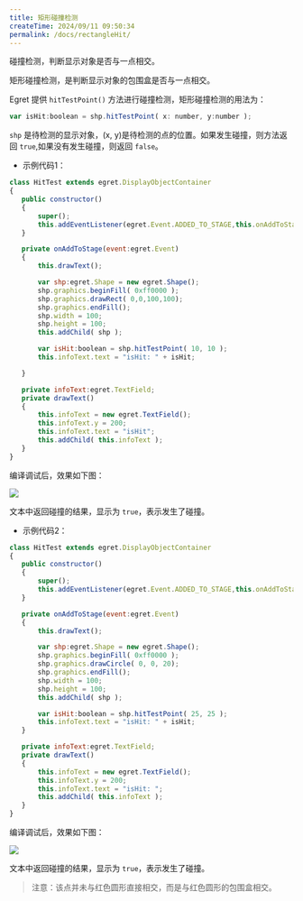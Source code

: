 ```yaml
---
title: 矩形碰撞检测
createTime: 2024/09/11 09:50:34
permalink: /docs/rectangleHit/
---
```


碰撞检测，判断显示对象是否与一点相交。

矩形碰撞检测，是判断显示对象的包围盒是否与一点相交。

Egret 提供 `hitTestPoint()` 方法进行碰撞检测，矩形碰撞检测的用法为：

```javascript
var isHit:boolean = shp.hitTestPoint( x: number, y:number );
```

`shp` 是待检测的显示对象，(x, y)是待检测的点的位置。如果发生碰撞，则方法返回 `true`,如果没有发生碰撞，则返回 `false`。

* 示例代码1：

```javascript
class HitTest extends egret.DisplayObjectContainer
{
   public constructor()
   {
       super();
       this.addEventListener(egret.Event.ADDED_TO_STAGE,this.onAddToStage,this);
   }

   private onAddToStage(event:egret.Event)
   {
       this.drawText();

       var shp:egret.Shape = new egret.Shape();
       shp.graphics.beginFill( 0xff0000 );
       shp.graphics.drawRect( 0,0,100,100);
       shp.graphics.endFill();
       shp.width = 100;
       shp.height = 100;
       this.addChild( shp );

       var isHit:boolean = shp.hitTestPoint( 10, 10 );
       this.infoText.text = "isHit: " + isHit;

   }

   private infoText:egret.TextField;
   private drawText()
   {
       this.infoText = new egret.TextField();
       this.infoText.y = 200;
       this.infoText.text = "isHit";
       this.addChild( this.infoText );
   }
}
```

编译调试后，效果如下图：

![](5565345c3987a.png)

文本中返回碰撞的结果，显示为 `true`，表示发生了碰撞。

* 示例代码2：

```javascript
class HitTest extends egret.DisplayObjectContainer
{
   public constructor()
   {
       super();
       this.addEventListener(egret.Event.ADDED_TO_STAGE,this.onAddToStage,this);
   }

   private onAddToStage(event:egret.Event)
   {
       this.drawText();

       var shp:egret.Shape = new egret.Shape();
       shp.graphics.beginFill( 0xff0000 );
       shp.graphics.drawCircle( 0, 0, 20);
       shp.graphics.endFill();
       shp.width = 100;
       shp.height = 100;
       this.addChild( shp );

       var isHit:boolean = shp.hitTestPoint( 25, 25 );
       this.infoText.text = "isHit: " + isHit;
   }

   private infoText:egret.TextField;
   private drawText()
   {
       this.infoText = new egret.TextField();
       this.infoText.y = 200;
       this.infoText.text = "isHit: ";
       this.addChild( this.infoText );
   }
}
```

编译调试后，效果如下图：

![](5565345c3d62d.png)

文本中返回碰撞的结果，显示为 `true`，表示发生了碰撞。

>注意：该点并未与红色圆形直接相交，而是与红色圆形的包围盒相交。
